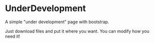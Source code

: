 # UnderDevelopment
A simple "under development" page with bootstrap.

Just download files and put it where you want. You can modify how you need it!
